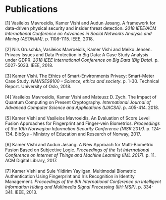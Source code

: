 # Publications 
[1] Vasileios Mavroeidis, Kamer Vishi and Audun Jøsang. A framework for data-driven physical security and insider threat detection. *2018 IEEE/ACM International Conference on Advances in Social Networks Analysis and Mining (ASONAM)*. p. 1108-1115. IEEE, 2018.<br/><br/>[2] Nils Gruschka, Vasileios Mavroeidis, Kamer Vishi and Meiko Jensen. Privacy Issues and Data Protection in Big Data: A Case Study Analysis under GDPR. *2018 IEEE International Conference on Big Data (Big Data)*. p. 5027-5033. IEEE, 2018.<br/><br/>[3] Kamer Vishi. The Ethics of Smart-Environments Privacy: Smart-Meter Case Study. *NMNSES9100 – Science, ethics and society*. p. 1-30. Technical Report. University of Oslo, 2018.<br/><br/>[4] Vasileios Mavroeidis, Kamer Vishi and Mateusz D. Zych. The Impact of Quantum Computing on Present Cryptography. *International Journal of Advanced Computer Science and Applications (IJACSA)*. p. 405-414. 2018.<br/><br/>[5] Kamer Vishi and Vasileios Mavroeidis. An Evaluation of Score Level Fusion Approaches for Fingerprint and Finger-vein Biometrics. *Proceedings of the 10th Norwegian Information Security Conference (NISK 2017)*. p. 124-134. BibSys - Ministry of Education and Research of Norway, 2017.<br/><br/>[6] Kamer Vishi and Audun Jøsang. A New Approach for Multi-Biometric Fusion Based on Subjective Logic. *Proceedings of the 1st International Conference on Internet of Things and Machine Learning (IML 2017)*. p. 11. ACM Digital Library, 2017.<br/><br/>[7] Kamer Vishi and Sule Yildirim Yayilgan. Multimodal Biometric Authentication Using Fingerprint and Iris Recognition in Identity Management. *Proceedings of the 9th International Conference on Intelligent Information Hiding and Multimedia Signal Processing (IIH-MSP)*. p. 334-341. IEEE, 2013.<br/><br/>